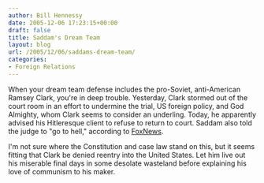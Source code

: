 ```yaml
---
author: Bill Hennessy
date: 2005-12-06 17:23:15+00:00
draft: false
title: Saddam's Dream Team
layout: blog
url: /2005/12/06/saddams-dream-team/
categories:
- Foreign Relations
---
```


When your dream team defense includes the pro-Soviet, anti-American Ramsey Clark, you're in deep trouble.  Yesterday, Clark stormed out of the court room in an effort to undermine the trial, US foreign policy, and God Almighty, whom Clark seems to consider an underling.  Today, he apparently advised his Hitleresque client to refuse to return to court.  Saddam also told the judge to "go to hell," according to [FoxNews](https://www.foxnews.com).

I'm not sure where the Constitution and case law stand on this, but it seems fitting that Clark be denied reentry into the United States.   Let him live out his miserable final days in some desolate wasteland before explaining his love of communism to his maker.


